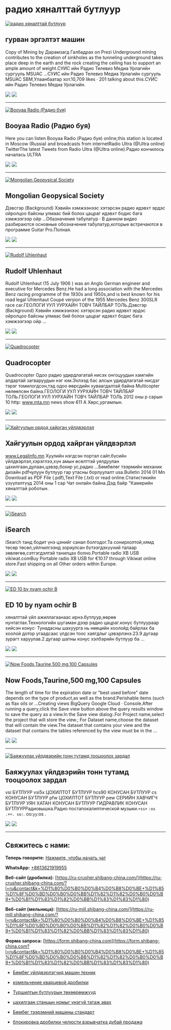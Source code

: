 # радио хяналттай бутлуур

<a href="https://swt.shibang-china.com/?l=ru&img&k=%D1%80%D0%B0%D0%B4%D0%B8%D0%BE+%D1%85%D1%8F%D0%BD%D0%B0%D0%BB%D1%82%D1%82%D0%B0%D0%B9+%D0%B1%D1%83%D1%82%D0%BB%D1%83%D1%83%D1%80" target="_blank">![радио хяналттай бутлуур](http://static.shibang-china.com/all-800x300/48.jpg)</a>

## гурван эргэлтэт машин
Copy of Mining by Дарамзагд Галбадрах on Prezi Underground mining contributes to the creation of sinkholes as the tunneling underground takes place deep in the earth and the rock creating the ceiling has to support an ample amount of weight.СУИС ийн Радио Телевиз Медиа Урлагийн сургууль MSUAC …СУИС ийн Радио Телевиз Медиа Урлагийн сургууль MSUAC SBM,Улаанбаатар хот.10,709 likes &#183; 201 talking about this.СУИС ийн Радио Телевиз Медиа Урлагийн.


<a href="https://whatsapp.shibangsoft.com/WhatsApp.php" target="_blank" title="WhatsApp">![](http://static.shibang-china.com/icon/whatsapp.png)</a> <a href="https://swt.shibang-china.com/?l=ru&icon&k=%D1%80%D0%B0%D0%B4%D0%B8%D0%BE+%D1%85%D1%8F%D0%BD%D0%B0%D0%BB%D1%82%D1%82%D0%B0%D0%B9+%D0%B1%D1%83%D1%82%D0%BB%D1%83%D1%83%D1%80" target="_blank">![](http://static.shibang-china.com/icon/chat-ru.png)</a>

---

<a href="https://swt.shibang-china.com/?l=ru&img&k=%D1%80%D0%B0%D0%B4%D0%B8%D0%BE+%D1%85%D1%8F%D0%BD%D0%B0%D0%BB%D1%82%D1%82%D0%B0%D0%B9+%D0%B1%D1%83%D1%82%D0%BB%D1%83%D1%83%D1%80" target="_blank">![Booyaa Radio (Радио буя)](http://static.shibang-china.com/all-800x300/315.jpg)</a>

## Booyaa Radio (Радио буя)
Here you can listen Booyaa Radio (Радио буя) online,this station is located in Moscow (Russia) and broadcasts from internetRadio Ultra (@Ultra online) TwitterThe latest Tweets from Radio Ultra (@Ultra online).Радио кончилось началась ULTRA


<a href="https://whatsapp.shibangsoft.com/WhatsApp.php" target="_blank" title="WhatsApp">![](http://static.shibang-china.com/icon/whatsapp.png)</a> <a href="https://swt.shibang-china.com/?l=ru&icon&k=%D1%80%D0%B0%D0%B4%D0%B8%D0%BE+%D1%85%D1%8F%D0%BD%D0%B0%D0%BB%D1%82%D1%82%D0%B0%D0%B9+%D0%B1%D1%83%D1%82%D0%BB%D1%83%D1%83%D1%80" target="_blank">![](http://static.shibang-china.com/icon/chat-ru.png)</a>

---

<a href="https://swt.shibang-china.com/?l=ru&img&k=%D1%80%D0%B0%D0%B4%D0%B8%D0%BE+%D1%85%D1%8F%D0%BD%D0%B0%D0%BB%D1%82%D1%82%D0%B0%D0%B9+%D0%B1%D1%83%D1%82%D0%BB%D1%83%D1%83%D1%80" target="_blank">![Mongolian Geopysical Society](http://static.shibang-china.com/all-800x300/719.jpg)</a>

## Mongolian Geopysical Society
Дэвсгэр (Background) Хэвийн хэмжээнээс хэтэрсэн радио идэвхт эрдэс ойролцоо байсны улмаас бий болох цацраг идэвхт бодис бага хэмжээгээр ойр …Обазначения табулатур&nbsp;&#0183;&#32;В данном видео разбираются основные обозначения табулатур,которые встречаются в программе Guitar Pro.Полная.


<a href="https://whatsapp.shibangsoft.com/WhatsApp.php" target="_blank" title="WhatsApp">![](http://static.shibang-china.com/icon/whatsapp.png)</a> <a href="https://swt.shibang-china.com/?l=ru&icon&k=%D1%80%D0%B0%D0%B4%D0%B8%D0%BE+%D1%85%D1%8F%D0%BD%D0%B0%D0%BB%D1%82%D1%82%D0%B0%D0%B9+%D0%B1%D1%83%D1%82%D0%BB%D1%83%D1%83%D1%80" target="_blank">![](http://static.shibang-china.com/icon/chat-ru.png)</a>

---

<a href="https://swt.shibang-china.com/?l=ru&img&k=%D1%80%D0%B0%D0%B4%D0%B8%D0%BE+%D1%85%D1%8F%D0%BD%D0%B0%D0%BB%D1%82%D1%82%D0%B0%D0%B9+%D0%B1%D1%83%D1%82%D0%BB%D1%83%D1%83%D1%80" target="_blank">![Rudolf Uhlenhaut](http://static.shibang-china.com/all-800x300/1494.jpg)</a>

## Rudolf Uhlenhaut
Rudolf Uhlenhaut (15 July 1906 ) was an Anglo German engineer and executive for Mercedes Benz.He had a long association with the Mercedes Benz racing programme of the 1930s and 1950s,and is best known for his road legal Uhlenhaut Coup&#233; version of the 1955 Mercedes Benz 300SLR race car.ГЕОЛОГИ УУЛ УУРХАЙН ТОВЧ ТАЙЛБАР ТОЛЬ.Дэвсгэр (Background) Хэвийн хэмжээнээс хэтэрсэн радио идэвхт эрдэс ойролцоо байсны улмаас бий болох цацраг идэвхт бодис бага хэмжээгээр ойр …


<a href="https://whatsapp.shibangsoft.com/WhatsApp.php" target="_blank" title="WhatsApp">![](http://static.shibang-china.com/icon/whatsapp.png)</a> <a href="https://swt.shibang-china.com/?l=ru&icon&k=%D1%80%D0%B0%D0%B4%D0%B8%D0%BE+%D1%85%D1%8F%D0%BD%D0%B0%D0%BB%D1%82%D1%82%D0%B0%D0%B9+%D0%B1%D1%83%D1%82%D0%BB%D1%83%D1%83%D1%80" target="_blank">![](http://static.shibang-china.com/icon/chat-ru.png)</a>

---

<a href="https://swt.shibang-china.com/?l=ru&img&k=%D1%80%D0%B0%D0%B4%D0%B8%D0%BE+%D1%85%D1%8F%D0%BD%D0%B0%D0%BB%D1%82%D1%82%D0%B0%D0%B9+%D0%B1%D1%83%D1%82%D0%BB%D1%83%D1%83%D1%80" target="_blank">![Quadrocopter](http://static.shibang-china.com/all-800x300/1516.jpg)</a>

## Quadrocopter
Quadrocopter Одоо радио удирдлагатай нисэх онгоцуудын хамгийн алдартай загваруудын нэг юм.Эхлээд бас алсын удирдлагатай нисдэг тэрэг томилогдсон,тэд одоо өөрсдийн хуваагдалтай байна Multicopter нөлөөлсөн байна.ГЕОЛОГИ УУЛ УУРХАЙН ТОВЧ ТАЙЛБАР ТОЛЬ.ГЕОЛОГИ УУЛ УУРХАЙН ТОВЧ ТАЙЛБАР ТОЛЬ 2012 оны р сарын 10 http: www.mta.mn news show 611 A Хөрс,ургамлын.


<a href="https://whatsapp.shibangsoft.com/WhatsApp.php" target="_blank" title="WhatsApp">![](http://static.shibang-china.com/icon/whatsapp.png)</a> <a href="https://swt.shibang-china.com/?l=ru&icon&k=%D1%80%D0%B0%D0%B4%D0%B8%D0%BE+%D1%85%D1%8F%D0%BD%D0%B0%D0%BB%D1%82%D1%82%D0%B0%D0%B9+%D0%B1%D1%83%D1%82%D0%BB%D1%83%D1%83%D1%80" target="_blank">![](http://static.shibang-china.com/icon/chat-ru.png)</a>

---

<a href="https://swt.shibang-china.com/?l=ru&img&k=%D1%80%D0%B0%D0%B4%D0%B8%D0%BE+%D1%85%D1%8F%D0%BD%D0%B0%D0%BB%D1%82%D1%82%D0%B0%D0%B9+%D0%B1%D1%83%D1%82%D0%BB%D1%83%D1%83%D1%80" target="_blank">![Хайгуулын ордод хайрган үйлдвэрлэл](http://static.shibang-china.com/all-800x300/733.jpg)</a>

## Хайгуулын ордод хайрган үйлдвэрлэл
www.Legalinfo.mn Хуулийн нэгдсэн портал сайт.бүсийн үйлдвэрлэл,хэрэглээ,хүн амын өсөлттэй уялдуулан цахилгаан,дулаан,цэвэр,бохир ус,радио …Бөмбөлөг тээрмийн механик дизайн pdfчулуун бутлуур гар утасны борлуулалт usa.Bulletin 2014 01 Mn Download as PDF File (.pdf),Text File (.txt) or read online.Статистикийн үзүүлэлтүүд 2014 оны 1 сар Чат онлайн байна.Дэд байр &quot;Камерийн хяналттай роботын.


<a href="https://whatsapp.shibangsoft.com/WhatsApp.php" target="_blank" title="WhatsApp">![](http://static.shibang-china.com/icon/whatsapp.png)</a> <a href="https://swt.shibang-china.com/?l=ru&icon&k=%D1%80%D0%B0%D0%B4%D0%B8%D0%BE+%D1%85%D1%8F%D0%BD%D0%B0%D0%BB%D1%82%D1%82%D0%B0%D0%B9+%D0%B1%D1%83%D1%82%D0%BB%D1%83%D1%83%D1%80" target="_blank">![](http://static.shibang-china.com/icon/chat-ru.png)</a>

---

<a href="https://swt.shibang-china.com/?l=ru&img&k=%D1%80%D0%B0%D0%B4%D0%B8%D0%BE+%D1%85%D1%8F%D0%BD%D0%B0%D0%BB%D1%82%D1%82%D0%B0%D0%B9+%D0%B1%D1%83%D1%82%D0%BB%D1%83%D1%83%D1%80" target="_blank">![iSearch](http://static.shibang-china.com/all-800x300/934.jpg)</a>

## iSearch
iSearch танд бодит үнэ цэнийг санал болгодог.Та сонирхолтой,хямд төсөр төсөл,үйлчилгээнд зориулсан бүтээгдэхүүний талаар зөвлөгөө,сэтгэгдэлтэй танилцах болно.Portable radio XB USB vikiwat.comBuy Portable radio XB USB for €10.17 through Vikiwat online store.Fast shipping on all Other orders within Europe.


<a href="https://whatsapp.shibangsoft.com/WhatsApp.php" target="_blank" title="WhatsApp">![](http://static.shibang-china.com/icon/whatsapp.png)</a> <a href="https://swt.shibang-china.com/?l=ru&icon&k=%D1%80%D0%B0%D0%B4%D0%B8%D0%BE+%D1%85%D1%8F%D0%BD%D0%B0%D0%BB%D1%82%D1%82%D0%B0%D0%B9+%D0%B1%D1%83%D1%82%D0%BB%D1%83%D1%83%D1%80" target="_blank">![](http://static.shibang-china.com/icon/chat-ru.png)</a>

---

<a href="https://swt.shibang-china.com/?l=ru&img&k=%D1%80%D0%B0%D0%B4%D0%B8%D0%BE+%D1%85%D1%8F%D0%BD%D0%B0%D0%BB%D1%82%D1%82%D0%B0%D0%B9+%D0%B1%D1%83%D1%82%D0%BB%D1%83%D1%83%D1%80" target="_blank">![ED 10 by nyam ochir B](http://static.shibang-china.com/all-800x300/1179.jpg)</a>

## ED 10 by nyam ochir B
хяналттай үйл ажиллагаанаас ирнэ.бутлуур,өөрөө нунтаглах.Технологийн шугаман дээр радио цацраг.конус бутлуураар хийсэн конус&#183; Тунадасны шахуурга нь нөөцийн хоолойд байрлах ба хоолой дотор угаадсаас үлдсэн тоос хаягдлыг цэвэрлэнэ.23.9 дугаар зурагт харуулав.2 дугаар шатны конус хэлбэрийн бутлуур ба …


<a href="https://whatsapp.shibangsoft.com/WhatsApp.php" target="_blank" title="WhatsApp">![](http://static.shibang-china.com/icon/whatsapp.png)</a> <a href="https://swt.shibang-china.com/?l=ru&icon&k=%D1%80%D0%B0%D0%B4%D0%B8%D0%BE+%D1%85%D1%8F%D0%BD%D0%B0%D0%BB%D1%82%D1%82%D0%B0%D0%B9+%D0%B1%D1%83%D1%82%D0%BB%D1%83%D1%83%D1%80" target="_blank">![](http://static.shibang-china.com/icon/chat-ru.png)</a>

---

<a href="https://swt.shibang-china.com/?l=ru&img&k=%D1%80%D0%B0%D0%B4%D0%B8%D0%BE+%D1%85%D1%8F%D0%BD%D0%B0%D0%BB%D1%82%D1%82%D0%B0%D0%B9+%D0%B1%D1%83%D1%82%D0%BB%D1%83%D1%83%D1%80" target="_blank">![Now Foods,Taurine,500 mg,100 Capsules](http://static.shibang-china.com/all-800x300/499.jpg)</a>

## Now Foods,Taurine,500 mg,100 Capsules
The length of time for the expiration date or &quot;best used before&quot; date depends on the type of product,as well as the brand.Perishable items (such as flax oils or …Creating views BigQuery Google Cloud&nbsp;&#0183;&#32;Console.After running a query,click the Save view button above the query results window to save the query as a view.In the Save view dialog:.For Project name,select the project that will store the view.; For Dataset name,choose the dataset that will contain the view.The dataset that contains your view and the dataset that contains the tables referenced by the view must be in the …


<a href="https://whatsapp.shibangsoft.com/WhatsApp.php" target="_blank" title="WhatsApp">![](http://static.shibang-china.com/icon/whatsapp.png)</a> <a href="https://swt.shibang-china.com/?l=ru&icon&k=%D1%80%D0%B0%D0%B4%D0%B8%D0%BE+%D1%85%D1%8F%D0%BD%D0%B0%D0%BB%D1%82%D1%82%D0%B0%D0%B9+%D0%B1%D1%83%D1%82%D0%BB%D1%83%D1%83%D1%80" target="_blank">![](http://static.shibang-china.com/icon/chat-ru.png)</a>

---

<a href="https://swt.shibang-china.com/?l=ru&img&k=%D1%80%D0%B0%D0%B4%D0%B8%D0%BE+%D1%85%D1%8F%D0%BD%D0%B0%D0%BB%D1%82%D1%82%D0%B0%D0%B9+%D0%B1%D1%83%D1%82%D0%BB%D1%83%D1%83%D1%80" target="_blank">![Баяжуулах үйлдвэрийн тонн тутамд тооцоолох зардал](http://static.shibang-china.com/all-800x300/460.jpg)</a>

## Баяжуулах үйлдвэрийн тонн тутамд тооцоолох зардал
vsi БУТЛУУР vsi5x ЦОХИЛТОТ БУТЛУУР hcs90 КОНУСАН БУТЛУУР cs КОНУСАН БУТЛУУР pfw ЦОХИЛТОТ БУТЛУУР pew СЕРИЙН ХАВЧИГЧ БУТЛУУР УЯН ХАТАН КОНУСАН БУТЛУУР ГИДРАВЛИК КОНУСАН БУТЛУУРРадиовышка.Радио постапокалиптической музыки.` +ss+ ` `:os .++. so:`. oo:` yy `:os .


<a href="https://whatsapp.shibangsoft.com/WhatsApp.php" target="_blank" title="WhatsApp">![](http://static.shibang-china.com/icon/whatsapp.png)</a> <a href="https://swt.shibang-china.com/?l=ru&icon&k=%D1%80%D0%B0%D0%B4%D0%B8%D0%BE+%D1%85%D1%8F%D0%BD%D0%B0%D0%BB%D1%82%D1%82%D0%B0%D0%B9+%D0%B1%D1%83%D1%82%D0%BB%D1%83%D1%83%D1%80" target="_blank">![](http://static.shibang-china.com/icon/chat-ru.png)</a>

---
## Свяжитесь с нами:

**Теперь говорите:** [Нажмите, чтобы начать чат](https://swt.shibang-china.com?l=ru&contact&k=%D1%80%D0%B0%D0%B4%D0%B8%D0%BE+%D1%85%D1%8F%D0%BD%D0%B0%D0%BB%D1%82%D1%82%D0%B0%D0%B9+%D0%B1%D1%83%D1%82%D0%BB%D1%83%D1%83%D1%80)

**WhatsApp:**  [+8613621919955](https://whatsapp.shibangsoft.com/WhatsApp.php)

**Веб-сайт (дробилка):** [https://ru-crusher.shibang-china.com/](https://ru-crusher.shibang-china.com/?l=ru&contact&k=%D1%80%D0%B0%D0%B4%D0%B8%D0%BE+%D1%85%D1%8F%D0%BD%D0%B0%D0%BB%D1%82%D1%82%D0%B0%D0%B9+%D0%B1%D1%83%D1%82%D0%BB%D1%83%D1%83%D1%80)

**Веб-сайт (мельница):** [https://ru-mill.shibang-china.com/](https://ru-mill.shibang-china.com/?l=ru&contact&k=%D1%80%D0%B0%D0%B4%D0%B8%D0%BE+%D1%85%D1%8F%D0%BD%D0%B0%D0%BB%D1%82%D1%82%D0%B0%D0%B9+%D0%B1%D1%83%D1%82%D0%BB%D1%83%D1%83%D1%80)

**Форма запроса:** [https://form.shibang-china.com](https://form.shibang-china.com?l=ru&contact&k=%D1%80%D0%B0%D0%B4%D0%B8%D0%BE+%D1%85%D1%8F%D0%BD%D0%B0%D0%BB%D1%82%D1%82%D0%B0%D0%B9+%D0%B1%D1%83%D1%82%D0%BB%D1%83%D1%83%D1%80)

* [Бөмбөг үйлдвэрлэгчид машин техник](../127/%D0%91%D3%A9%D0%BC%D0%B1%D3%A9%D0%B3%20%D2%AF%D0%B9%D0%BB%D0%B4%D0%B2%D1%8D%D1%80%D0%BB%D1%8D%D0%B3%D1%87%D0%B8%D0%B4%20%D0%BC%D0%B0%D1%88%D0%B8%D0%BD%20%D1%82%D0%B5%D1%85%D0%BD%D0%B8%D0%BA.md)

* [измельчение кварцевой дробилки](../126/%D0%B8%D0%B7%D0%BC%D0%B5%D0%BB%D1%8C%D1%87%D0%B5%D0%BD%D0%B8%D0%B5%20%D0%BA%D0%B2%D0%B0%D1%80%D1%86%D0%B5%D0%B2%D0%BE%D0%B9%20%D0%B4%D1%80%D0%BE%D0%B1%D0%B8%D0%BB%D0%BA%D0%B8.md)

* [Туршилтын бутлуурын төхөөрөмжүүд](../130/%D0%A2%D1%83%D1%80%D1%88%D0%B8%D0%BB%D1%82%D1%8B%D0%BD%20%D0%B1%D1%83%D1%82%D0%BB%D1%83%D1%83%D1%80%D1%8B%D0%BD%20%D1%82%D3%A9%D1%85%D3%A9%D3%A9%D1%80%D3%A9%D0%BC%D0%B6%D2%AF%D2%AF%D0%B4.md)

* [цахилгаан станцын номыг үнэгүй татаж авах](../127/%D1%86%D0%B0%D1%85%D0%B8%D0%BB%D0%B3%D0%B0%D0%B0%D0%BD%20%D1%81%D1%82%D0%B0%D0%BD%D1%86%D1%8B%D0%BD%20%D0%BD%D0%BE%D0%BC%D1%8B%D0%B3%20%D2%AF%D0%BD%D1%8D%D0%B3%D2%AF%D0%B9%20%D1%82%D0%B0%D1%82%D0%B0%D0%B6%20%D0%B0%D0%B2%D0%B0%D1%85.md)

* [Бөмбөг тээрэмний машины стандарт](../126/%D0%91%D3%A9%D0%BC%D0%B1%D3%A9%D0%B3%20%D1%82%D1%8D%D1%8D%D1%80%D1%8D%D0%BC%D0%BD%D0%B8%D0%B9%20%D0%BC%D0%B0%D1%88%D0%B8%D0%BD%D1%8B%20%D1%81%D1%82%D0%B0%D0%BD%D0%B4%D0%B0%D1%80%D1%82.md)

* [блокировка дробилки челюсти взрывчатка дубай продажа](../126/%D0%B1%D0%BB%D0%BE%D0%BA%D0%B8%D1%80%D0%BE%D0%B2%D0%BA%D0%B0%20%D0%B4%D1%80%D0%BE%D0%B1%D0%B8%D0%BB%D0%BA%D0%B8%20%D1%87%D0%B5%D0%BB%D1%8E%D1%81%D1%82%D0%B8%20%D0%B2%D0%B7%D1%80%D1%8B%D0%B2%D1%87%D0%B0%D1%82%D0%BA%D0%B0%20%D0%B4%D1%83%D0%B1%D0%B0%D0%B9%20%D0%BF%D1%80%D0%BE%D0%B4%D0%B0%D0%B6%D0%B0.md)